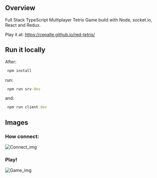 ## Overview

Full Stack TypeScript Multiplayer Tetris Game build with Node, socket.io, React and Redux.

Play it at: https://cepalle.github.io/red-tetris/

## Run it locally

After:
````cmd
 npm install
````
run:
````cmd
 npm run srv-dev
````
and:
````cmd
 npm run client-dev
````

## Images

### How connect:

![Connect_img](https://github.com/cepalle/red-tetris/blob/master/assets/connect_img.png)

### Play!

![Game_img](https://github.com/cepalle/red-tetris/blob/master/assets/game_img.png)
